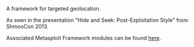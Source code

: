 A framework for targeted geolocation.

As seen in the presentation "Hide and Seek: Post-Exploitation Style" from ShmooCon 2013.

Associated Metasploit Framework modules can be found [here](https://github.com/v10l3nt/metasploit-framework/tree/master/modules/auxiliary/badger).
